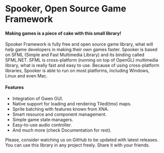 Spooker, Open Source Game Framework
========================================

#### Making games is a piece of cake with this small library!
Spooker Framework is fully free and open source game library, what will help game developers
in making their own games faster. Spooker is based on SFML (Simple and Fast Multimedia Library)
and its binding called SFML.NET. SFML is cross-platform (running on top of OpenGL)
multimedia library, what is really fast and easy to use. Because of using cross-platform
libraries, Spooker is able to run on most platforms, including Windows, Linux and even Mac.

#### Features
* Integration of Gwen GUI.
* Native support for loading and rendering Tiled(tmx) maps.
* Sprite batching with features known from XNA.
* Smart resource and component management.
* Simple game state managers.
* Easy-to-use audio controller.
* And much more (check Documentation for rest).

Please, consider watching us on GitHub to be updated with latest releases.
You can use this library in any project freely. Share it with your friends.